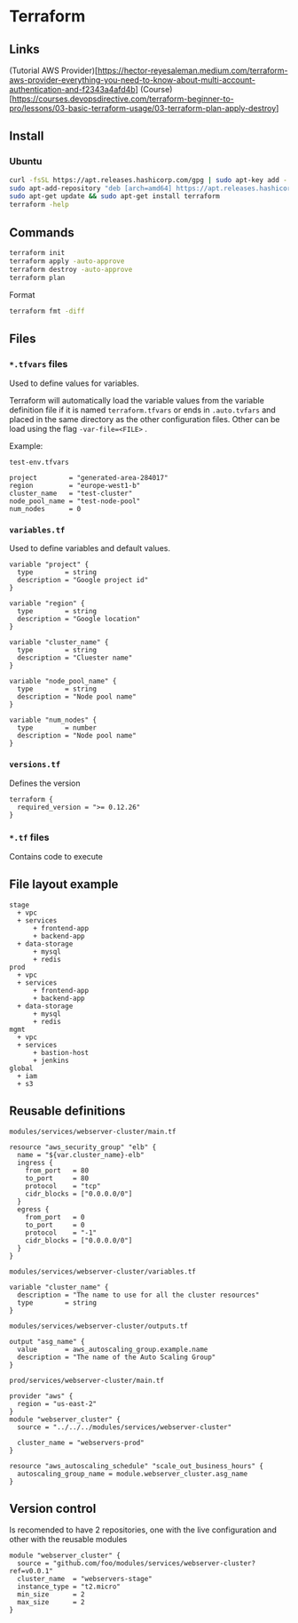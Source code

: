 # Terraform

## Links

(Tutorial AWS Provider)[https://hector-reyesaleman.medium.com/terraform-aws-provider-everything-you-need-to-know-about-multi-account-authentication-and-f2343a4afd4b]
(Course)[https://courses.devopsdirective.com/terraform-beginner-to-pro/lessons/03-basic-terraform-usage/03-terraform-plan-apply-destroy]

## Install

### Ubuntu

```bash
curl -fsSL https://apt.releases.hashicorp.com/gpg | sudo apt-key add -
sudo apt-add-repository "deb [arch=amd64] https://apt.releases.hashicorp.com $(lsb_release -cs) main"
sudo apt-get update && sudo apt-get install terraform
terraform -help
```

## Commands

```bash
terraform init
terraform apply -auto-approve
terraform destroy -auto-approve
terraform plan
```

Format

```bash
terraform fmt -diff
```

## Files

### `*.tfvars` files

Used to define values for variables.

Terraform will automatically load the variable values from the variable definition file if it is named `terraform.tfvars` or ends in `.auto.tvfars` and placed in the same directory as the other configuration files. Other can be load using the flag `-var-file=<FILE>` .

Example:

`test-env.tfvars`

```
project        = "generated-area-284017"
region         = "europe-west1-b"
cluster_name   = "test-cluster"
node_pool_name = "test-node-pool"
num_nodes      = 0
```

### `variables.tf`

Used to define variables and default values.

````
variable "project" {
  type        = string
  description = "Google project id"
}

variable "region" {
  type        = string
  description = "Google location"
}

variable "cluster_name" {
  type        = string
  description = "Cluester name"
}

variable "node_pool_name" {
  type        = string
  description = "Node pool name"
}

variable "num_nodes" {
  type        = number
  description = "Node pool name"
}
````

### `versions.tf`

Defines the version

```
terraform {
  required_version = ">= 0.12.26"
}
```

### `*.tf` files

Contains code to execute

## File layout example

```
stage
  + vpc
  + services
      + frontend-app
      + backend-app
  + data-storage
      + mysql
      + redis
prod
  + vpc
  + services
      + frontend-app
      + backend-app
  + data-storage
      + mysql
      + redis
mgmt
  + vpc
  + services
      + bastion-host
      + jenkins
global
  + iam
  + s3
```

## Reusable definitions

`modules/services/webserver-cluster/main.tf`

```
resource "aws_security_group" "elb" {
  name = "${var.cluster_name}-elb"
  ingress {
    from_port   = 80
    to_port     = 80
    protocol    = "tcp"
    cidr_blocks = ["0.0.0.0/0"]
  }
  egress {
    from_port   = 0
    to_port     = 0
    protocol    = "-1"
    cidr_blocks = ["0.0.0.0/0"]
  }
}
```

`modules/services/webserver-cluster/variables.tf`

```
variable "cluster_name" {
  description = "The name to use for all the cluster resources"
  type        = string
}
```

`modules/services/webserver-cluster/outputs.tf`

```
output "asg_name" {
  value       = aws_autoscaling_group.example.name
  description = "The name of the Auto Scaling Group"
}
```

 `prod/services/webserver-cluster/main.tf`

```
provider "aws" {
  region = "us-east-2"
}
module "webserver_cluster" {
  source = "../../../modules/services/webserver-cluster"
  
  cluster_name = "webservers-prod"
}

resource "aws_autoscaling_schedule" "scale_out_business_hours" {
  autoscaling_group_name = module.webserver_cluster.asg_name
}
```

## Version control

Is recomended to have 2 repositories, one with the live configuration and other with the reusable modules

```
module "webserver_cluster" {
  source = "github.com/foo/modules/services/webserver-cluster?ref=v0.0.1"
  cluster_name  = "webservers-stage"
  instance_type = "t2.micro"
  min_size      = 2
  max_size      = 2
}
```




